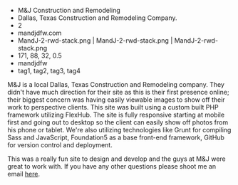 * M&J Construction and Remodeling
* Dallas, Texas Construction and Remodeling Company.
* 2
* mandjdfw.com
* MandJ-2-rwd-stack.png | MandJ-2-rwd-stack.png | MandJ-2-rwd-stack.png
* 171, 88, 32, 0.5
* mandjdfw
* tag1, tag2, tag3, tag4

M&J is a local Dallas, Texas Construction and Remodeling company. They didn't have much direction for their site as this is their first presence online; their biggest concern was having easily viewable images to show off their work to perspective clients. This site was built using a custom built PHP framework utilizing FlexHub. The site is fully responsive starting at mobile first and going out to desktop so the client can easily show off photos from his phone or tablet. We're also utilizing technologies like Grunt for compiling Sass and JavaScript, Foundation5 as a base front-end framework, GitHub for version control and deployment. 

This was a really fun site to design and develop and the guys at M&J were great to work with. If you have any other questions please shoot me an email [here](http://ampnetmedia.com/contact/).

